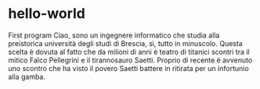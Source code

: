 # hello-world
First program
Ciao, sono un ingegnere informatico che studia alla preistorica università degli studi di Brescia, sì, tutto in minuscolo.
Questa scelta è dovuta al fatto che da milioni di anni è teatro di titanici scontri tra il mitico Falco Pellegrini e il 
tirannosauro Saetti. Proprio di recente è avvenuto uno scontro che ha visto il povero Saetti battere in ritirata per un infortunio
alla gamba.
